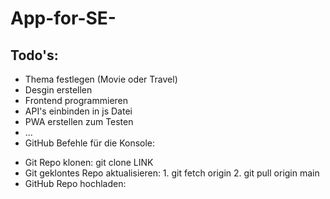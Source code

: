 # App-for-SE-

## Todo's:

* Thema festlegen (Movie oder Travel)
* Desgin erstellen
* Frontend programmieren
* API's einbinden in js Datei
* PWA erstellen zum Testen
* ...
* GitHub Befehle für die Konsole:
- Git Repo klonen: git clone LINK
- Git geklontes Repo aktualisieren: 1. git fetch origin 2. git pull origin main
- GitHub Repo hochladen: 


